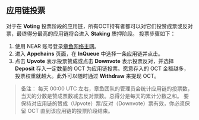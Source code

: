 ## 应用链投票

对于在 **Voting** 投票阶段的应用链，所有OCT持有者都可以对它们投赞成票或反对票，最终得分最高的应用链将会进入 **Staking** 质押阶段。 投票步骤如下：

1. 使用 NEAR 账号登录[章鱼网络主网](https://mainnet.oct.network)。
2. 进入 **Appchains** 页面，在 **InQueue** 中选择一条应用链并点击。
3. 点击 **Upvote** 表示投票赞成或点击 **Downvote** 表示投票反对，并选择 **Deposit** 存入一定数量的 OCT 为应用链投票。愿意存入的 OCT 金额越多，投票权重就越大。此外可以随时通过 **Withdraw** 来提现 OCT。

> 备注：
> 每天 00:00 UTC 左右，章鱼团队的管理员会统计应用链的投票数，当天的分数是赞成票数减去反对票数。总得分是每天的累计分数之和。
> 要保持对应用链的赞成（Upvote）票/反对（Downvote）票有效，你必须保留 OCT 直到该应用链的投票阶段结束。